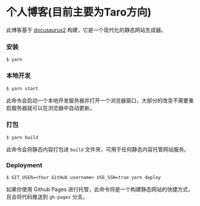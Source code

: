 # 个人博客(目前主要为Taro方向)

此博客基于 [docusaurus2](https://v2.docusaurus.io/) 构建，它是一个现代化的静态网站生成器。

### 安装

```
$ yarn
```

### 本地开发

```
$ yarn start
```

此命令会启动一个本地开发服务器并打开一个浏览器窗口，大部分的改变不需要重启服务器就可以在浏览器中自动更新。

### 打包

```
$ yarn build
```

此命令会将静态内容打包进 `build` 文件夹，可用于任何静态内容托管网站服务。

### Deployment

```
$ GIT_USER=<Your GitHub username> USE_SSH=true yarn deploy
```

如果你使用 Github Pages 进行托管，此命令将是一个构建静态网站的快捷方式，且会将代码推送到 `gh-pages` 分支。
